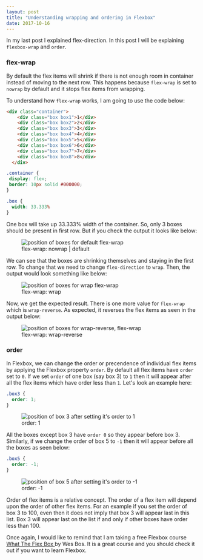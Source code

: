 ```yaml
---
layout: post
title: "Understanding wrapping and ordering in Flexbox"
date: 2017-10-16
---
```


<p class="intro"><span class="dropcap">I</span>n my last post I explained flex-direction. In this post I will be explaining <code>flexbox-wrap</code> and <code>order</code>.</p>

### flex-wrap

By default the flex items will shrink if there is not enough room in container instead of moving to the next row. This happens because `flex-wrap` is set to `nowrap` by default and it stops flex items from wrapping.

To understand how `flex-wrap` works, I am going to use the code below:

```html
<div class="container">
    <div class="box box1">1</div>
    <div class="box box2">2</div>
    <div class="box box3">3</div>
    <div class="box box4">4</div>
    <div class="box box5">5</div>
    <div class="box box6">6</div>
    <div class="box box7">7</div>
    <div class="box box8">8</div>
  </div>
```

```css
.container {
 display: flex;
 border: 10px solid #000000;
}

.box {
  width: 33.333%
}
```

One box will take up 33.333% width of the container. So, only 3 boxes should be present in first row. But if you check the output it looks like below:

<figure>
	<img src="{{ '/assets/img/posts/flex-wrap-nowrap.png' | prepend: site.baseurl }}" alt="position of boxes for default flex-wrap"> 
	<figcaption>flex-wrap: nowrap | default</figcaption>
</figure>   


We can see that the boxes are shrinking themselves and staying in the first row. To change that we need to change `flex-direction` to `wrap`. Then, the output would look something like below:

<figure>
  <img src="{{ '/assets/img/posts/flex-wrap-wrap.png' | prepend: site.baseurl }}" alt="position of boxes for wrap flex-wrap">
  <figcaption> flex-wrap: wrap </figcaption>
</figure>

Now, we get the expected result. There is one more value for `flex-wrap` which is `wrap-reverse`. As expected, it reverses the flex items as seen in the output below:

<figure>
<img src="{{ '/assets/img/posts/flex-wrap-wrap-reverse.png' | prepend: site.baseurl }}" alt="position of boxes for wrap-reverse, flex-wrap">
<figcaption>flex-wrap: wrap-reverse</figcaption>
</figure>


### order

In Flexbox, we can change the order or precendence of individual flex items by applying the Flexbox property `order`. By default all flex items have `order` set to `0`. If we set `order` of one box (say box 3) to `1` then it will appear after all the flex items which have order less than `1`.
Let's look an example here:

```css
.box3 {
  order: 1;
}
```

<figure>
<img src="{{ '/assets/img/posts/order-1.png' | prepend: site.baseurl }}" alt="position of box 3 after setting it's order to 1">
<figcaption>order: 1</figcaption>
</figure>

All the boxes except box 3 have `order 0` so they appear before box 3. Similarly, if we change the order of box 5 to `-1` then it will appear before all the boxes as seen below: 

```css
.box5 {
  order: -1;
}
```

<figure>
<img src="{{ '/assets/img/posts/order-2.png' | prepend: site.baseurl }}" alt="position of box 5 after setting it's order to -1">
<figcaption>order: -1</figcaption>
</figure>

Order of flex items is a relative concept. The order of a flex item will depend upon the order of other flex items. For an example if you set the order of box 3 to 100, even then it does not imply that box 3 will appear last in this list. Box 3 will appear last on the list if and only if other boxes have order less than 100.

Once again, I would like to remind that I am taking a free Flexbox course <a href="https://flexbox.io" target="_blank" >What The Flex Box </a> by Wes Bos. It is a great course and you should check it out if you want to learn Flexbox.